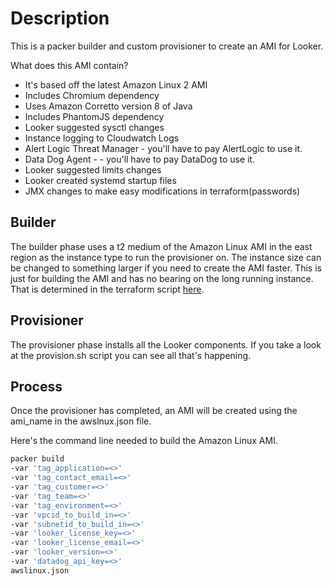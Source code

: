 # Description

This is a packer builder and custom provisioner to create an AMI for Looker.

What does this AMI contain?

* It's based off the latest Amazon Linux 2 AMI
* Includes Chromium dependency
* Uses Amazon Corretto version 8 of Java
* Includes PhantomJS dependency
* Looker suggested sysctl changes
* Instance logging to Cloudwatch Logs
* Alert Logic Threat Manager - you'll have to pay AlertLogic to use it.
* Data Dog Agent -  - you'll have to pay DataDog to use it.
* Looker suggested limits changes
* Looker created systemd startup files
* JMX changes to make easy modifications in terraform(passwords)


## Builder

The builder phase uses a t2 medium of the Amazon Linux AMI in the east region as the instance type to run the provisioner on.  The instance size can be changed to something larger if you need to create the AMI faster.  This is just for building the AMI and has no bearing on the long running instance.  That is determined in the terraform script [here](https://github.com/turnerlabs/looker_stack_aws_ec2_tf).

## Provisioner

The provisioner phase installs all the Looker components.  If you take a look at the provision.sh script you can see all that's happening.

## Process

Once the provisioner has completed, an AMI will be created using the ami_name in the awslnux.json file.

Here's the command line needed to build the Amazon Linux AMI.

```bash
packer build
-var 'tag_application=<>'
-var 'tag_contact_email=<>'
-var 'tag_customer=<>'
-var 'tag_team=<>'
-var 'tag_environment=<>'
-var 'vpcid_to_build_in=<>'
-var 'subnetid_to_build_in=<>'
-var 'looker_license_key=<>'
-var 'looker_license_email=<>'
-var 'looker_version=<>'
-var 'datadog_api_key=<>'
awslinux.json
```

